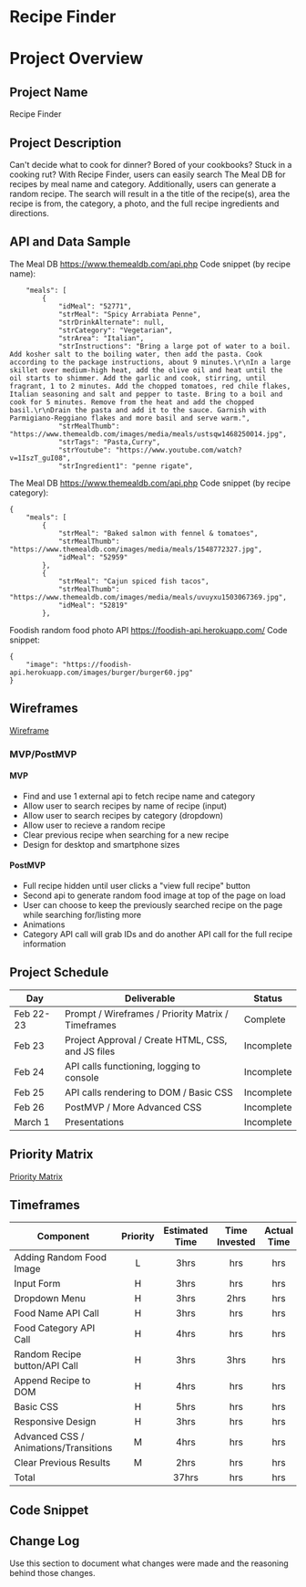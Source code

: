 # Recipe Finder

# Project Overview

## Project Name

Recipe Finder

## Project Description

Can't decide what to cook for dinner? Bored of your cookbooks? Stuck in a cooking rut? With Recipe Finder, users can easily search The Meal DB for recipes by meal name and category. Additionally, users can generate a random recipe. The search will result in a the title of the recipe(s), area the recipe is from, the category, a photo, and the full recipe ingredients and directions.

## API and Data Sample

The Meal DB
https://www.themealdb.com/api.php
Code snippet (by recipe name):

```{
    "meals": [
        {
            "idMeal": "52771",
            "strMeal": "Spicy Arrabiata Penne",
            "strDrinkAlternate": null,
            "strCategory": "Vegetarian",
            "strArea": "Italian",
            "strInstructions": "Bring a large pot of water to a boil. Add kosher salt to the boiling water, then add the pasta. Cook according to the package instructions, about 9 minutes.\r\nIn a large skillet over medium-high heat, add the olive oil and heat until the oil starts to shimmer. Add the garlic and cook, stirring, until fragrant, 1 to 2 minutes. Add the chopped tomatoes, red chile flakes, Italian seasoning and salt and pepper to taste. Bring to a boil and cook for 5 minutes. Remove from the heat and add the chopped basil.\r\nDrain the pasta and add it to the sauce. Garnish with Parmigiano-Reggiano flakes and more basil and serve warm.",
            "strMealThumb": "https://www.themealdb.com/images/media/meals/ustsqw1468250014.jpg",
            "strTags": "Pasta,Curry",
            "strYoutube": "https://www.youtube.com/watch?v=1IszT_guI08",
            "strIngredient1": "penne rigate",
```
The Meal DB
https://www.themealdb.com/api.php
Code snippet (by recipe category):
```
{
    "meals": [
        {
            "strMeal": "Baked salmon with fennel & tomatoes",
            "strMealThumb": "https://www.themealdb.com/images/media/meals/1548772327.jpg",
            "idMeal": "52959"
        },
        {
            "strMeal": "Cajun spiced fish tacos",
            "strMealThumb": "https://www.themealdb.com/images/media/meals/uvuyxu1503067369.jpg",
            "idMeal": "52819"
        },
```

Foodish random food photo API
https://foodish-api.herokuapp.com/
Code snippet:
```
{
    "image": "https://foodish-api.herokuapp.com/images/burger/burger60.jpg"
}
```


## Wireframes

[Wireframe](https://wireframe.cc/1wNLfi)

### MVP/PostMVP

#### MVP 

- Find and use 1 external api to fetch recipe name and category
- Allow user to search recipes by name of recipe (input)
- Allow user to search recipes by category (dropdown)
- Allow user to recieve a random recipe
- Clear previous recipe when searching for a new recipe
- Design for desktop and smartphone sizes

#### PostMVP  

- Full recipe hidden until user clicks a "view full recipe" button
- Second api to generate random food image at top of the page on load
- User can choose to keep the previously searched recipe on the page while searching for/listing more
- Animations
- Category API call will grab IDs and do another API call for the full recipe information

## Project Schedule

|  Day | Deliverable | Status
|---|---| ---|
|Feb 22-23| Prompt / Wireframes / Priority Matrix / Timeframes | Complete
|Feb 23| Project Approval / Create HTML, CSS, and JS files| Incomplete
|Feb 24| API calls functioning, logging to console | Incomplete
|Feb 25| API calls rendering to DOM / Basic CSS  | Incomplete
|Feb 26| PostMVP / More Advanced CSS| Incomplete
|March 1| Presentations | Incomplete

## Priority Matrix

[Priority Matrix](https://lucid.app/lucidchart/invitations/accept/de05d9c2-ac7c-4925-9260-a697f7fcff41)

## Timeframes

| Component | Priority | Estimated Time | Time Invested | Actual Time |
| --- | :---: |  :---: | :---: | :---: |
| Adding Random Food Image | L | 3hrs| hrs | hrs |
| Input Form | H | 3hrs| hrs | hrs |
| Dropdown Menu | H | 3hrs| 2hrs | hrs |
| Food Name API Call | H | 3hrs| hrs | hrs |
| Food Category API Call | H | 4hrs| hrs | hrs |
| Random Recipe button/API Call | H | 3hrs| 3hrs | hrs |
| Append Recipe to DOM | H | 4hrs| hrs | hrs |
| Basic CSS | H | 5hrs| hrs | hrs |
| Responsive Design | H | 3hrs| hrs | hrs |
| Advanced CSS / Animations/Transitions | M | 4hrs| hrs | hrs |
| Clear Previous Results | M | 2hrs| hrs | hrs |
| Total |  | 37hrs| hrs | hrs |

## Code Snippet


## Change Log
 Use this section to document what changes were made and the reasoning behind those changes.  
